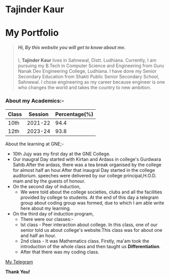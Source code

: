 # Tajinder Kaur
# My Portfolio 

> ##### Hi, By this website you will get to know about me.
>I, **Tajinder Kaur** lives in Sahnewal, Distt. Ludhiana. Currently, I am pursuing my B.Tech in Computer Science and Engineering from Guru Nanak Dev Engineering College, Ludhiana. I have done my Senior Secondary Education from Shakti Public Senior Secondary School, Sahnewal. I chose engineering as my career because engineer is one who changes the world and takes the country to new ambition.    

 

### About my Academics:-

| Class     | Session   | Percentage(%) |
|-----------|-----------|---------------|
| 10th      | 2021-22   | 94.4          |
| 12th      | 2023-24   | 93.8          |


About the learning at GNE;-
 * 10th Jujy was my first day at the GNE College.
  * Our inaugral Day started with Kirtan and Ardass in college's Gurdwara Sahib.After the ardass, there was a tea break organised by the college for almost half an hour.After that inaugral Day started in the college auditorium. speeches were delivered by our college principal,H.O.D. mam and by the guests of honour.
 * On the second day of induction,
   * We were told about the college societies, clubs and all the facilities provided by college to students. At the end of this day a telegram group about coding group was formed, due to which I am able write here about my learning. 
 * On the third day of induction program,
   * There were our classes:-
    - Ist class - Peer interaction about college. In this class, one of our senior told us about college's website.This class was for about one and half an hour.
    - 2nd class - It was Mathematics class. Firstly, ma'am took the introduction of the whole class and then taught us **Differentiation**.
    - After that there was my coding class.

[My Telegram](t.meTajinder_2449)

 **Thank You!** 
